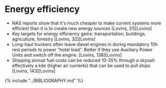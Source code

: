 # Energy efficiency
* NAS reports show that it's much cheaper to make current systems more efficient than it is to create new energy sources [Lovins, 31][Lovins]
* Key targets for energy efficiency gains: transportation, buildings, agriculture, forestry [Lovins, 32][Lovins]
* Long-haul truckers often leave diesel engines in during mandatory 10h rest periods to power "hotel load". Better if they use Auxiliary Power Units and switch off the engine. [Lovins, 138][Lovins]
* Shipping annual fuel costs can be reduced 10-35% through a skysail: effectively a kite (higher air currents) that can be used to pull ships [Lovins, 143][Lovins]

{% include "../BIBLIOGRAPHY.md" %}
